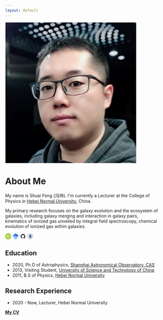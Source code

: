 ```yaml
---
layout: default
---
```


<img class="profile-picture" src="./image/sfeng.png">

# About Me

My name is Shuai Feng (冯帅). I'm currently a Lecturer at the College of Physics in [Hebei Normal University](http://www.hebtu.edu.cn/), China. 

My primary research focuses on the galaxy evolution and the ecosystem of galaxies, including galaxy merging and interaction in galaxy pairs, kinematics of ionized gas unveiled by integral field spectroscopy, chemical evolution of ionized gas within galaxies. 

[<img src="/image/orcid.png" alt="orcid" title="orcid" style="width:20px;height:20px;">](https://orcid.org/0000-0002-9767-9237) [<img src="/image/Google_Scholar_logo.svg" alt="google scholar" title="google scholar" style="width:20px;height:20px;">](https://scholar.google.com/citations?user=2BSBFeQAAAAJ&hl=zh-CN) [<img src="/image/GitHub-Mark.png" alt="GitHub" title="GitHub" style="width:20px;height:20px;">](https://github.com/fengshuai0210) [<img src="/image/hebtu_logo.gif" alt="Hebtu" title="Personal Page @ Hebei Normal University (学校个人页面)" style="width:20px;height:20px;">](https://phys.hebtu.edu.cn/a/szll/qyjg/index.html)

## Education

* 2020, Ph.D of Astrophysics, [Shanghai Astronomical Observatory, CAS](http://www.shao.ac.cn/)
* 2013, Visiting Student, [University of Science and Technology of China](https://astro.ustc.edu.cn/)
* 2011, B.S of Physics, [Hebei Normal University](http://www.hebtu.edu.cn/)

## Research Experience

* 2020 - Now, Lecturer, Hebei Normal University

**[My CV]()**
